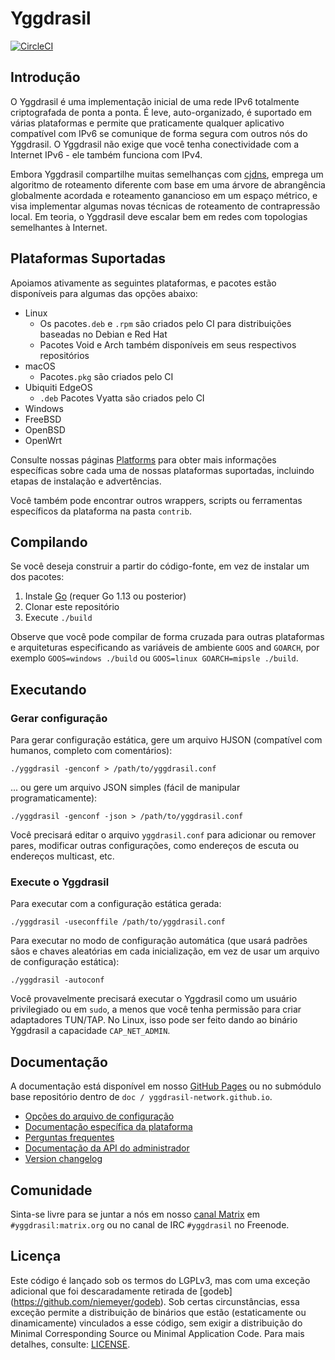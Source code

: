 # Yggdrasil

[![CircleCI](https://circleci.com/gh/yggdrasil-network/yggdrasil-go.svg?style=shield&circle-token=:circle-token
)](https://circleci.com/gh/yggdrasil-network/yggdrasil-go)

## Introdução

O Yggdrasil é uma implementação inicial de uma rede IPv6 totalmente criptografada de ponta a ponta. É leve, auto-organizado, é suportado em várias plataformas e permite que praticamente qualquer aplicativo compatível com IPv6 se comunique de forma segura com outros nós do Yggdrasil. O Yggdrasil não exige que você tenha conectividade com a Internet IPv6 - ele também funciona com IPv4.

Embora Yggdrasil compartilhe muitas semelhanças com [cjdns](https://github.com/cjdelisle/cjdns), emprega um algoritmo de roteamento diferente com base em uma árvore de abrangência globalmente acordada e roteamento ganancioso em um espaço métrico, e visa implementar algumas novas técnicas de roteamento de contrapressão local. Em teoria, o Yggdrasil deve escalar bem em redes com topologias semelhantes à Internet.

## Plataformas Suportadas

Apoiamos ativamente as seguintes plataformas, e pacotes estão disponíveis para algumas das opções abaixo:

- Linux
  - Os pacotes`.deb` e `.rpm` são criados pelo CI para distribuições baseadas no Debian e Red Hat
  - Pacotes Void e Arch também disponíveis em seus respectivos repositórios
- macOS
  - Pacotes`.pkg` são criados pelo CI
- Ubiquiti EdgeOS
  - `.deb` Pacotes Vyatta são criados pelo CI
- Windows
- FreeBSD
- OpenBSD
- OpenWrt

Consulte nossas páginas [Platforms](https://yggdrasil-network.github.io/platforms.html) para obter mais
informações específicas sobre cada uma de nossas plataformas suportadas, incluindo
etapas de instalação e advertências.

Você também pode encontrar outros wrappers, scripts ou ferramentas específicos da plataforma na pasta `contrib`.

## Compilando

Se você deseja construir a partir do código-fonte, em vez de instalar um dos
pacotes:

1. Instale [Go](https://golang.org) (requer Go 1.13 ou posterior)
2. Clonar este repositório
2. Execute `./build`

Observe que você pode compilar de forma cruzada para outras plataformas e arquiteturas especificando as variáveis de ambiente `GOOS` and `GOARCH`, por exemplo `GOOS=windows
./build` ou `GOOS=linux GOARCH=mipsle ./build`.

## Executando

### Gerar configuração

Para gerar configuração estática, gere um arquivo HJSON (compatível com humanos, completo com comentários):

```
./yggdrasil -genconf > /path/to/yggdrasil.conf
```

... ou gere um arquivo JSON simples (fácil de manipular
programaticamente):

```
./yggdrasil -genconf -json > /path/to/yggdrasil.conf
```

Você precisará editar o arquivo `yggdrasil.conf` para adicionar ou remover pares, modificar outras configurações, como endereços de escuta ou endereços multicast, etc.

### Execute o Yggdrasil

Para executar com a configuração estática gerada:
```
./yggdrasil -useconffile /path/to/yggdrasil.conf
```

Para executar no modo de configuração automática (que usará padrões sãos e chaves aleatórias
em cada inicialização, em vez de usar um arquivo de configuração estática):

```
./yggdrasil -autoconf
```

Você provavelmente precisará executar o Yggdrasil como um usuário privilegiado ou em `sudo`,
a menos que você tenha permissão para criar adaptadores TUN/TAP. No Linux, isso pode ser feito
dando ao binário Yggdrasil a capacidade `CAP_NET_ADMIN`.

## Documentação

A documentação está disponível em nosso [GitHub
Pages](https://yggdrasil-network.github.io) ou no submódulo base
repositório dentro de `doc / yggdrasil-network.github.io`.

- [Opções do arquivo de configuração](https://yggdrasil-network.github.io/configuration.html)
- [Documentação específica da plataforma](https://yggdrasil-network.github.io/platforms.html)
- [Perguntas frequentes](https://yggdrasil-network.github.io/faq.html)
- [Documentação da API do administrador](https://yggdrasil-network.github.io/admin.html)
- [Version changelog](CHANGELOG.md)

## Comunidade

Sinta-se livre para se juntar a nós em nosso [canal Matrix](https://matrix.to/#/#yggdrasil:matrix.org) em `#yggdrasil:matrix.org`
ou no canal de IRC `#yggdrasil` no Freenode.

## Licença

Este código é lançado sob os termos do LGPLv3, mas com uma exceção adicional que foi descaradamente retirada de [godeb] (https://github.com/niemeyer/godeb).
Sob certas circunstâncias, essa exceção permite a distribuição de binários que estão (estaticamente ou dinamicamente) vinculados a esse código, sem exigir a distribuição do Minimal Corresponding Source ou Minimal Application Code.
Para mais detalhes, consulte: [LICENSE](LICENSE).

